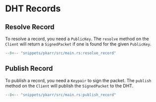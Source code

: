 # DHT Records

## Resolve Record

To resolve a record, you need a `PublicKey`. The `resolve` method on the `Client` will return a `SignedPacket` if one is found for the given `PublicKey`.

```rust
--8<-- "snippets/pkarr/src/main.rs:resolve_record"
```

## Publish Record

To publish a record, you need a `Keypair` to sign the packet. The `publish` method on the `Client` will publish the `SignedPacket` to the DHT.

```rust
--8<-- "snippets/pkarr/src/main.rs:publish_record"
```
